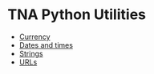 # TNA Python Utilities

- [Currency](./currency.md)
- [Dates and times](./dates-and-times.md)
- [Strings](./strings.md)
- [URLs](./urls.md)

